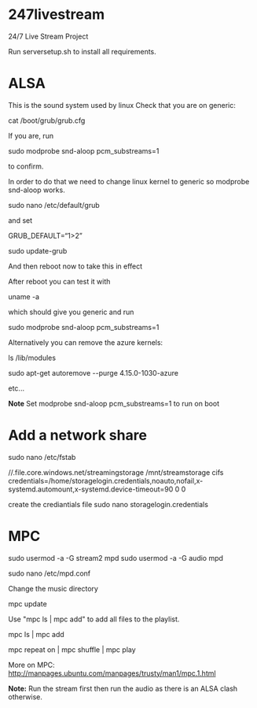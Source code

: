 
# 247livestream
24/7 Live Stream Project


Run serversetup.sh to install all requirements.


# ALSA
This is the sound system used by linux
Check that you are on generic:

cat /boot/grub/grub.cfg

If you are, run 

sudo modprobe snd-aloop pcm_substreams=1

to confirm.

In order to do that we need to change linux kernel to generic so modprobe snd-aloop works.

sudo nano /etc/default/grub 

and set

GRUB_DEFAULT=“1>2”

sudo update-grub

And then reboot now to take this in effect

After reboot you can test it with 

uname -a 

which should give you generic and run

sudo modprobe snd-aloop pcm_substreams=1

Alternatively you can remove the azure kernels:

ls /lib/modules

sudo apt-get autoremove --purge 4.15.0-1030-azure

etc...


**Note**
Set modprobe snd-aloop pcm_substreams=1 to run on boot

# Add a network share
sudo nano /etc/fstab

//.file.core.windows.net/streamingstorage              /mnt/streamstorage            cifs credentials=/home/storagelogin.credentials,noauto,nofail,x-systemd.automount,x-systemd.device-timeout=90 0       0

create the crediantials file
sudo nano storagelogin.credentials


# MPC

sudo usermod -a -G stream2 mpd
sudo usermod -a -G audio mpd

sudo nano /etc/mpd.conf

Change the music directory

mpc update

Use "mpc ls | mpc add" to add all files to the playlist.


mpc ls | mpc add

mpc repeat on | mpc shuffle | mpc play

More on MPC:
http://manpages.ubuntu.com/manpages/trusty/man1/mpc.1.html


**Note:**
Run the stream first then run the audio as there is an ALSA clash otherwise.


